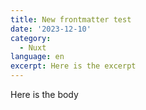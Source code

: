 ```yaml
---
title: New frontmatter test
date: '2023-12-10'
category:
  - Nuxt
language: en
excerpt: Here is the excerpt
---
```

Here is the body
